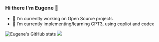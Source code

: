 ### Hi there I'm Eugene 👋

- 🔭 I’m currently working on Open Source projects
- 🌱 I’m currently implementing/learning GPT3, using copliot and codex

<!--
**ycechungAI/ycechungAi** is a ✨ _special_ ✨ repository because its `README.md` (this file) appears on your GitHub profile.

Here are some ideas to get you started:

- 🔭 I’m currently working on ...
- 🌱 I’m currently learning ...
- 👯 I’m looking to collaborate on ...
- 🤔 I’m looking for help with ...
- 💬 Ask me about ...
- 📫 How to reach me: ...
- 😄 Pronouns: ...
- ⚡ Fun fact: ...
-->
![Eugene's GitHub stats](https://github-readme-stats.vercel.app/api?username=ycechungAI&theme=highcontrast&show_icons=true)
![](https://gitwar.herokuapp.com/badge?username=ycechungAI&color=green)
